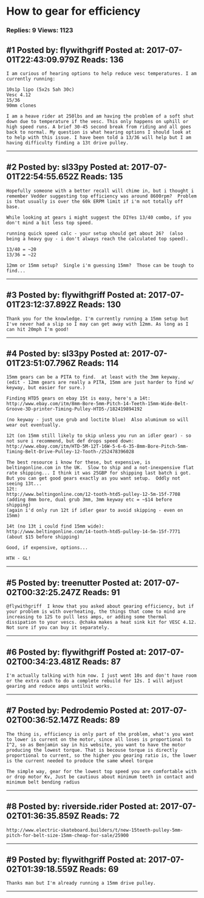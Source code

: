 # How to gear for efficiency

### Replies: 9 Views: 1123

## \#1 Posted by: flywithgriff Posted at: 2017-07-01T22:43:09.979Z Reads: 136

```
I am curious of hearing options to help reduce vesc temperatures. I am currently running:

10s1p lipo (5x2s 5ah 30c)
Vesc 4.12
15/36
90mm clones

I am a heave rider at 250lbs and am having the problem of a soft shut down due to temperature if the vesc. This only happens on uphill or high speed runs. A brief 30-45 second break from riding and all goes back to normal. My question is what hearing options I should look at to help with this issue. I have been told a 13/36 will help but I am having difficulty finding a 13t drive pulley.
```

---
## \#2 Posted by: sl33py Posted at: 2017-07-01T22:54:55.652Z Reads: 135

```
Hopefully someone with a better recall will chime in, but i thought i remember Vedder suggesting top efficiency was around 8600rpm?  Problem is that usually is over the 60k ERPM limit if i'm not totally off base.

While looking at gears i might suggest the DIYes 13/40 combo, if you don't mind a bit less top speed.

running quick speed calc - your setup should get about 26?  (also being a heavy guy - i don't always reach the calculated top speed).

13/40 = ~20
13/36 = ~22

12mm or 15mm setup?  Single i'm guessing 15mm?  Those can be tough to find...
```

---
## \#3 Posted by: flywithgriff Posted at: 2017-07-01T23:12:37.892Z Reads: 130

```
Thank you for the knowledge. I'm currently running a 15mm setup but I've never had a slip so I may can get away with 12mm. As long as I can hit 20mph I'm good!
```

---
## \#4 Posted by: sl33py Posted at: 2017-07-01T23:51:07.796Z Reads: 114

```
15mm gears can be a PITA to find.  at least with the 3mm keyway.  (edit - 12mm gears are really a PITA, 15mm are just harder to find w/ keyway, but easier for sure.)

Finding HTD5 gears on ebay 15t is easy, here's a 14t:
http://www.ebay.com/itm/8mm-Bore-5mm-Pitch-14-Teeth-15mm-Wide-Belt-Groove-3D-printer-Timing-Pulley-HTD5-/182419894192

(no keyway - just use grub and loctite blue)  Also aluminum so will wear out eventually.

12t (on 15mm still likely to skip unless you run an idler gear) - so not sure i recommend, but def drops speed down:
http://www.ebay.com/itm/HTD-5M-12T-16W-5-6-6-35-8mm-Bore-Pitch-5mm-Timing-Belt-Drive-Pulley-12-Tooth-/252478396028

The best resource i know for these, but expensive, is beltingonline.com in the UK.  Slow to ship and a not-inexpensive flat rate shipping... I think it was 25GBP for shipping last batch i got. But you can get good gears exactly as you want setup.  Oddly not seeing 13t...
12t:
http://www.beltingonline.com/12-tooth-htd5-pulley-12-5m-15f-7708
(adding 8mm bore, dual grub 3mm, 3mm keyway etc = ~$14 before shipping)
(again i'd only run 12t if idler gear to avoid skipping - even on 15mm)

14t (no 13t i could find 15mm wide):
http://www.beltingonline.com/14-tooth-htd5-pulley-14-5m-15f-7771
(about $15 before shipping)

Good, if expensive, options...

HTH - GL!
```

---
## \#5 Posted by: treenutter Posted at: 2017-07-02T00:32:25.247Z Reads: 91

```
@flywithgriff  I know that you asked about gearing efficiency, but if your problem is with overheating, the things that come to mind are increasing to 12S to pull less amps, or adding some thermal dissipation to your vescs. @chaka makes a heat sink kit for VESC 4.12. Not sure if you can buy it separately.
```

---
## \#6 Posted by: flywithgriff Posted at: 2017-07-02T00:34:23.481Z Reads: 87

```
I'm actually talking with him now. I just went 10s and don't have room or the extra cash to do a complete rebuild for 12s. I will adjust gearing and reduce amps untilnit works.
```

---
## \#7 Posted by: Pedrodemio Posted at: 2017-07-02T00:36:52.147Z Reads: 89

```
The thing is, efficiency is only part of the problem, what's you want to lower is current on the motor, since all loses is proportional to I^2, so as Benjamin say in his website, you want to have the motor producing the lowest torque. That is becouse torque is directly proportional to current, so the higher you gearing ratio is, the lower is the current needed to produce the same wheel torque

The simple way, gear for the lowest top speed you are comfortable with or drop motor Kv, Just be cautious about minimum teeth in contact and minimum belt bending radius
```

---
## \#8 Posted by: riverside.rider Posted at: 2017-07-02T01:36:35.859Z Reads: 72

```
http://www.electric-skateboard.builders/t/new-15teeth-pulley-5mm-pitch-for-belt-size-15mm-cheap-for-sale/25900
```

---
## \#9 Posted by: flywithgriff Posted at: 2017-07-02T01:39:18.559Z Reads: 69

```
Thanks man but I'm already running a 15mm drive pulley.
```

---
